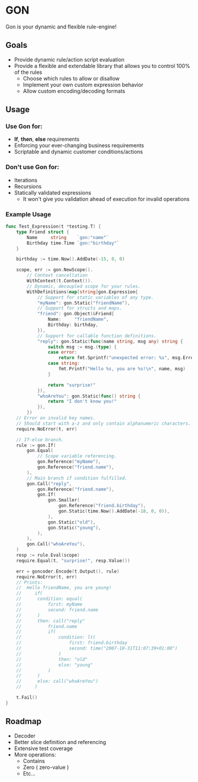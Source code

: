 # GON

Gon is your dynamic and flexible rule-engine!

## Goals

* Provide dynamic rule/action script evaluation
* Provide a flexible and extendable library that allows you to control 100% of the rules
	* Choose which rules to allow or disallow
	* Implement your own custom expression behavior
	* Allow custom encoding/decoding formats

## Usage

### Use Gon for:

* **If**, **then**, **else** requirements
* Enforcing your ever-changing business requirements
* Scriptable and dynamic customer conditions/actions

### Don't use Gon for:

* Iterations
* Recursions
* Statically validated expressions
  * It won't give you validation ahead of execution for invalid operations


### Example Usage

```go
func Test_Expression(t *testing.T) {
	type Friend struct {
		Name     string    `gon:"name"`
		Birthday time.Time `gon:"birthday"`
	}

	birthday := time.Now().AddDate(-15, 0, 0)

	scope, err := gon.NewScope().
		// Context cancellation
		WithContext(t.Context()).
		// Dynamic, decoupled scope for your rules.
		WithDefinitions(map[string]gon.Expression{
			// Support for static variables of any type.
			"myName": gon.Static("friendName"),
			// Support for structs and maps.
			"friend": gon.Object(&Friend{
				Name:     "friendName",
				Birthday: birthday,
			}),
			// Support for callable function definitions.
			"reply": gon.Static(func(name string, msg any) string {
				switch msg := msg.(type) {
				case error:
					return fmt.Sprintf("unexpected error: %s", msg.Error())
				case string:
					fmt.Printf("Hello %s, you are %s!\n", name, msg)
				}

				return "surprise!"
			}),
			"whoAreYou": gon.Static(func() string {
				return "I don't know you!"
			}),
		})
	// Error on invalid key names.
	// Should start with a-z and only contain alphanumeric characters.
	require.NoError(t, err)

	// If-else branch.
	rule := gon.If(
		gon.Equal(
			// Scope variable referencing.
			gon.Reference("myName"),
			gon.Reference("friend.name"),
		),
		// Main branch if condition fulfilled.
		gon.Call("reply",
			gon.Reference("friend.name"),
			gon.If(
				gon.Smaller(
					gon.Reference("friend.birthday"),
					gon.Static(time.Now().AddDate(-18, 0, 0)),
				),
				gon.Static("old"),
				gon.Static("young"),
			),
		),
		gon.Call("whoAreYou"),
	)
	resp := rule.Eval(scope)
	require.Equal(t, "surprise!", resp.Value())

	err = goncoder.Encode(t.Output(), rule)
	require.NoError(t, err)
	// Prints:
	// 	Hello friendName, you are young!
	//     if(
	//     	condition: equal(
	//     		first: myName
	//     		second: friend.name
	//     	)
	//     	then: call("reply"
	//     		friend.name
	//     		if(
	//     			condition: lt(
	//     				first: friend.birthday
	//     				second: time("2007-10-31T11:07:39+01:00")
	//     			)
	//     			then: "old"
	//     			else: "young"
	//     		)
	//     	)
	//     	else: call("whoAreYou")
	//     )

	t.Fail()
}
```

## Roadmap

* Decoder
* Better slice definition and referencing
* Extensive test coverage
* More operations:
  * Contains
  * Zero ( zero-value )
  * Etc...